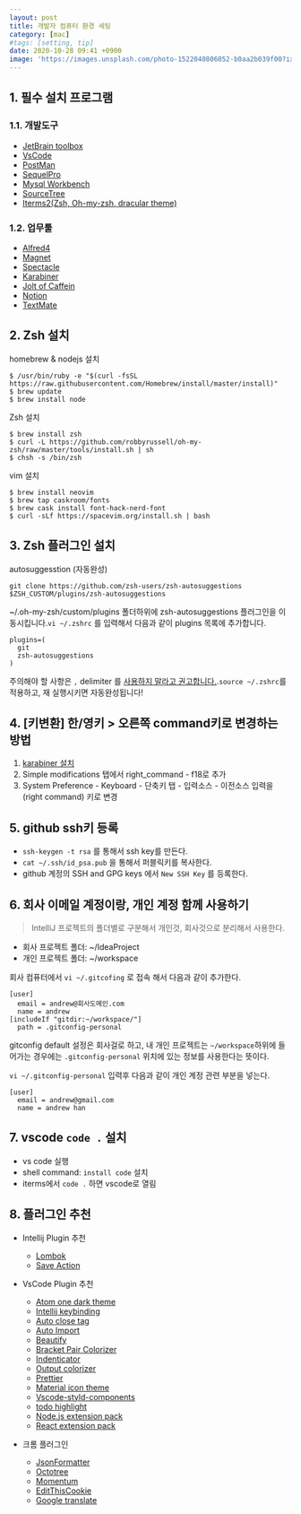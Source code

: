 ```yaml
---
layout: post
title: 개발자 컴퓨터 환경 세팅
category: [mac]
#tags: [setting, tip]
date: 2020-10-28 09:41 +0900
image: 'https://images.unsplash.com/photo-1522040806052-b0aa2b039f00?ixid=MnwxMjA3fDB8MHxwaG90by1wYWdlfHx8fGVufDB8fHx8&ixlib=rb-1.2.1&auto=format&fit=crop&w=800&q=80'
---
```

## 1. 필수 설치 프로그램
### 1.1. 개발도구
  - [JetBrain toolbox](https://www.jetbrains.com/toolbox-app/)
  - [VsCode](https://code.visualstudio.com/download)
  - [PostMan](https://www.getpostman.com/downloads/)
  - [SequelPro](https://sequelpro.com/download)
  - [Mysql Workbench](https://www.mysql.com/products/workbench/)
  - [SourceTree](https://www.sourcetreeapp.com/)
  - [Iterms2(Zsh, Oh-my-zsh, dracular theme)](https://www.iterm2.com/downloads.html)

### 1.2. 업무툴
  - [Alfred4](https://www.alfredapp.com/)
  - [Magnet](https://apps.apple.com/us/app/magnet/id441258766?mt=12)
  - [Spectacle](https://www.spectacleapp.com/)
  - [Karabiner](https://pqrs.org/osx/karabiner/)
  - [Jolt of Caffein](https://apps.apple.com/us/app/jolt-of-caffeine/id1437130425?mt=12)
  - [Notion](https://www.notion.so/desktop)
  - [TextMate](https://macromates.com/download)






## 2. Zsh 설치

homebrew  & nodejs 설치

```
$ /usr/bin/ruby -e "$(curl -fsSL https://raw.githubusercontent.com/Homebrew/install/master/install)"
$ brew update
$ brew install node
```

Zsh 설치

```
$ brew install zsh
$ curl -L https://github.com/robbyrussell/oh-my-zsh/raw/master/tools/install.sh | sh
$ chsh -s /bin/zsh
```

vim 설치

```
$ brew install neovim
$ brew tap caskroom/fonts
$ brew cask install font-hack-nerd-font
$ curl -sLf https://spacevim.org/install.sh | bash
```

## 3. Zsh 플러그인 설치 

autosuggesstion (자동완성)

```
git clone https://github.com/zsh-users/zsh-autosuggestions $ZSH_CUSTOM/plugins/zsh-autosuggestions
```

~/.oh-my-zsh/custom/plugins 폴더하위에 zsh-autosuggestions 플러그인을 이동시킵니다.`vi ~/.zshrc` 를 입력해서 다음과 같이 plugins 목록에 추가합니다.

```
plugins=(
  git
  zsh-autosuggestions
)
```

 주의해야 할 사항은 `,` delimiter 를 [사용하지 말라고 권고합니다.](https://github.com/ohmyzsh/ohmyzsh/issues/7728).`source ~/.zshrc`를 적용하고, 재 실행시키면 자동완성됩니다!


## 4. [키변환] 한/영키 > 오른쪽 command키로 변경하는 방법

1. [karabiner 설치](https://pqrs.org/osx/karabiner/)
2. Simple modifications 탭에서 right_command - f18로 추가
3. System Preference - Keyboard - 단축키 탭 - 입력소스 - 이전소스 입력을 (right command) 키로 변경


## 5. github ssh키 등록

- `ssh-keygen -t rsa` 를 통해서 ssh key를 만든다.
- `cat ~/.ssh/id_psa.pub` 을 통해서 퍼블릭키를 복사한다.
- github 계정의 SSH and GPG keys 에서 `New SSH Key` 를 등록한다.



## 6. 회사 이메일 계정이랑, 개인 계정 함께 사용하기 

> IntelliJ 프로젝트의 폴더별로 구분해서 개인것, 회사것으로 분리해서 사용한다.


- 회사 프로젝트 폴더: ~/IdeaProject 
- 개인 프로젝트 폴더: ~/workspace 

회사 컴퓨터에서 `vi ~/.gitcofing` 로 접속 해서 다음과 같이 추가한다. 

```
[user]
  email = andrew@회사도메인.com
  name = andrew
[includeIf "gitdir:~/workspace/"]
  path = .gitconfig-personal
```

gitconfig default 설정은 회사걸로 하고, 내 개인 프로젝트는 `~/workspace`하위에 들어가는 경우에는 
`.gitconfig-personal` 위치에 있는 정보를 사용한다는 뜻이다.

`vi ~/.gitconfig-personal` 입력후 다음과 같이 개인 계정 관련 부분을 넣는다.

```
[user]
  email = andrew@gmail.com
  name = andrew han
```



## 7. vscode `code .` 설치

- vs code 실행
- shell command: `install code` 설치
- iterms에서 `code .` 하면 vscode로 열림






## 8. 플러그인 추천

- Intellij Plugin 추천
  - [Lombok](https://plugins.jetbrains.com/plugin/6317-lombok)
  - [Save Action](https://plugins.jetbrains.com/plugin/7642-save-actions)

- VsCode Plugin 추천
  - [Atom one dark theme](https://marketplace.visualstudio.com/items?itemName=akamud.vscode-theme-onedark)
  - [Intellij keybinding](https://marketplace.visualstudio.com/items?itemName=k--kato.intellij-idea-keybindings)
  - [Auto close tag](https://marketplace.visualstudio.com/items?itemName=formulahendry.auto-close-tag)
  - [Auto Import](https://marketplace.visualstudio.com/items?itemName=steoates.autoimport)
  - [Beautify](https://marketplace.visualstudio.com/items?itemName=HookyQR.beautify)
  - [Bracket Pair Colorizer](https://marketplace.visualstudio.com/items?itemName=CoenraadS.bracket-pair-colorizer)
  - [Indenticator](https://marketplace.visualstudio.com/items?itemName=SirTori.indenticator)
  - [Output colorizer](https://marketplace.visualstudio.com/items?itemName=IBM.output-colorizer)
  - [Prettier](https://marketplace.visualstudio.com/items?itemName=esbenp.prettier-vscode)
  - [Material icon theme](https://marketplace.visualstudio.com/items?itemName=PKief.material-icon-theme)
  - [Vscode-styld-components](https://marketplace.visualstudio.com/items?itemName=jpoissonnier.vscode-styled-components)
  - [todo highlight](https://marketplace.visualstudio.com/items?itemName=wayou.vscode-todo-highlight)
  - [Node.js extension pack](https://marketplace.visualstudio.com/items?itemName=waderyan.nodejs-extension-pack)
  - [React extension pack](https://marketplace.visualstudio.com/items?itemName=jawandarajbir.react-vscode-extension-pack)

- 크롬 플러그인
  - [JsonFormatter](https://chrome.google.com/webstore/detail/json-formatter/bcjindcccaagfpapjjmafapmmgkkhgoa)
  - [Octotree](https://chrome.google.com/webstore/detail/octotree/bkhaagjahfmjljalopjnoealnfndnagc)
  - [Momentum](https://chrome.google.com/webstore/detail/momentum/laookkfknpbbblfpciffpaejjkokdgca)
  - [EditThisCookie](https://chrome.google.com/webstore/detail/editthiscookie/fngmhnnpilhplaeedifhccceomclgfbg)
  - [Google translate](https://chrome.google.com/webstore/detail/google-translate/aapbdbdomjkkjkaonfhkkikfgjllcleb)

  

